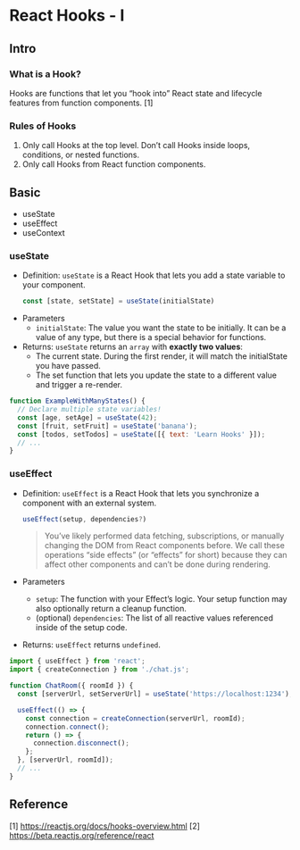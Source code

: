 # React Hooks - I

## Intro
### What is a Hook?
Hooks are functions that let you “hook into” React state and lifecycle features from function components. [1]


### Rules of Hooks
1. Only call Hooks at the top level. Don’t call Hooks inside loops, conditions, or nested functions.
2. Only call Hooks from React function components.



## Basic
- useState
- useEffect
- useContext


### useState
- Definition: `useState` is a React Hook that lets you add a state variable to your component.
  ```js
  const [state, setState] = useState(initialState)
  ```
- Parameters
  - `initialState`: The value you want the state to be initially. It can be a value of any type, but there is a special behavior for functions.
- Returns: `useState` returns an `array` with **exactly two values**:
  - The current state. During the first render, it will match the initialState you have passed.
  - The set function that lets you update the state to a different value and trigger a re-render.

```jsx
function ExampleWithManyStates() {
  // Declare multiple state variables!
  const [age, setAge] = useState(42);
  const [fruit, setFruit] = useState('banana');
  const [todos, setTodos] = useState([{ text: 'Learn Hooks' }]);
  // ...
}
```


### useEffect
- Definition: `useEffect` is a React Hook that lets you synchronize a component with an external system.
  ```js
  useEffect(setup, dependencies?)
  ```
  > You’ve likely performed data fetching, subscriptions, or manually changing the DOM from React components before. We call these operations “side effects” (or “effects” for short) because they can affect other components and can’t be done during rendering.

- Parameters
  - `setup`: The function with your Effect’s logic. Your setup function may also optionally return a cleanup function.
  - (optional) `dependencies`: The list of all reactive values referenced inside of the setup code.
- Returns: `useEffect` returns `undefined`.


```jsx
import { useEffect } from 'react';
import { createConnection } from './chat.js';

function ChatRoom({ roomId }) {
  const [serverUrl, setServerUrl] = useState('https://localhost:1234');

  useEffect(() => {
    const connection = createConnection(serverUrl, roomId);
    connection.connect();
    return () => {
      connection.disconnect();
    };
  }, [serverUrl, roomId]);
  // ...
}
```



## Reference
[1] https://reactjs.org/docs/hooks-overview.html
[2] https://beta.reactjs.org/reference/react

